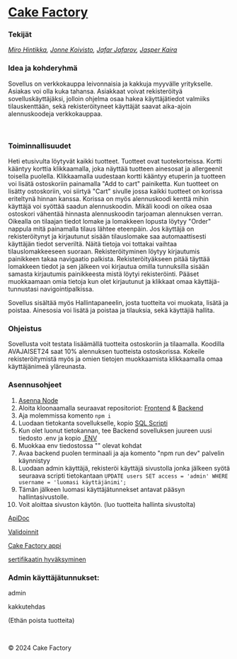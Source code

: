 # <u>Cake Factory</u>

### Tekijät

*[Miro Hintikka](https://github.com/hinmiro), [Jonne Koivisto](https://github.com/jonnekoi), [Jafar Jafarov](https://github.com/Jafestro/), [Jasper Kaira](https://github.com/japuter)*

### Idea ja kohderyhmä

Sovellus on verkkokauppa leivonnaisia ja kakkuja myyvälle yritykselle. Asiakas voi olla kuka tahansa. Asiakkaat voivat
rekisteröityä sovelluskäyttäjäksi, jolloin ohjelma osaa hakea käyttäjätiedot valmiiks tilauskenttään, sekä rekisteröityneet
käyttäjät saavat aika-ajoin alennuskoodeja verkkokauppaa.

<br/>

### Toiminnallisuudet

Heti etusivulta löytyvät kaikki tuotteet. Tuotteet ovat tuotekorteissa. Kortti kääntyy korttia klikkaamalla, joka
näyttää tuotteen ainesosat ja allergeenit toisella puolella. Klikkaamalla uudestaan kortti kääntyy etuperin ja tuotteen
voi lisätä ostoskoriin painamalla "Add to cart" painiketta. Kun tuotteet on lisätty ostoskoriin, voi siirtyä "Cart"
sivulle jossa kaikki tuotteet on korissa eriteltynä hinnan kanssa. Korissa on myös alennuskoodi kenttä mihin käyttäjä
voi syöttää saadun alennuskoodin. Mikäli koodi on oikea osaa ostoskori vähentää hinnasta alennuskoodin tarjoaman alennuksen
verran. Oikealla on tilaajan tiedot lomake ja lomakkeen lopusta löytyy "Order" nappula mitä painamalla tilaus lähtee eteenpäin.
Jos käyttäjä on rekisteröitynyt ja kirjautunut sisään tilauslomake saa automaattisesti käyttäjän tiedot serveriltä. Näitä
tietoja voi tottakai vaihtaa tilauslomakkeeseen suoraan. Rekisteröityminen löytyy kirjautumis painikkeen takaa navigaatio palkista.
Rekisteröityäkseen pitää täyttää lomakkeen tiedot ja sen jälkeen voi kirjautua omilla tunnuksilla sisään samasta kirjautumis
painikkeesta mistä löytyi rekisteröinti. Pääset muokkaamaan omia tietoja kun olet kirjautunut ja klikkaat omaa käyttäjä-
tunnustasi navigointipalkissa.

Sovellus sisältää myös Hallintapaneelin, josta tuotteita voi muokata, lisätä ja poistaa. Ainesosia voi lisätä ja poistaa
ja tilauksia, sekä käyttäjiä hallita.

### Ohjeistus

Sovellusta voit testata lisäämällä tuotteita ostoskoriin ja tilaamalla. Koodilla AVAJAISET24 saat 10% alennuksen tuotteista
ostoskorissa. Kokeile rekisteröitymistä myös ja omien tietojen muokkaamista klikkaamalla omaa käyttäjänimeä yläreunasta.

### Asennusohjeet

1. [Asenna Node](https://nodejs.org/en/learn/getting-started/how-to-install-nodejs)
2. Aloita kloonaamalla seuraavat repositoriot: [Frontend](https://github.com/jonnekoi/Cake-Factory) & [Backend](https://github.com/hinmiro/CakeFactoryBackend)
3. Aja molemmissa komento ```npm i```
4. Luodaan tietokanta sovellukselle, kopio [SQL Scripti](https://github.com/jonnekoi/Cake-Factory/blob/main/scripti.sql)
5. Kun olet luonut tietokannan, tee Backend sovelluksen juureen uusi tiedosto .env ja kopio [.ENV](https://github.com/jonnekoi/Cake-Factory/blob/main/envtiedosto.md)
6. Muokkaa env tiedostossa "" olevat kohdat
7. Avaa backend puolen terminaali ja aja komento "npm run dev" palvelin käynnistyy
8. Luodaan admin käyttäjä, rekisteröi käyttäjä sivustolla jonka jälkeen syötä seuraava scripti tietokantaan ```UPDATE users SET access = 'admin' WHERE username = 'luomasi käyttäjänimi';```
9. Tämän jälkeen luomasi käyttäjätunnekset antavat pääsyn hallintasivustolle.
10. Voit aloittaa sivuston käytön. (luo tuotteita hallinta sivustolta)

[ApiDoc](http://10.120.32.97/)

[Validoinnit](https://users.metropolia.fi/~mirohi/WebOhjelmointi/cakefactory/validation/Validations.html)

[Cake Factory appi](http://10.120.32.83/Cake-Factory/HTMLs/index.html)

[sertifikaatin hyväksyminen](http://10.120.32.97/app/)

### Admin käyttäjätunnukset:
admin

kakkutehdas

(Ethän poista tuotteita)


<br/>

&copy; 2024 Cake Factory
